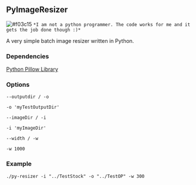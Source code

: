 ## PyImageResizer

![#f03c15](https://placehold.it/15/f03c15/000000?text=+) `*I am not a python programmer. The code works for me and it gets the job done though :)*`

A very simple batch image resizer written in Python.

### Dependencies
[Python Pillow Library](https://pillow.readthedocs.io/en/latest/)

### Options
``` 
--outputdir / -o
``` 
``` 
-o 'myTestOutputDir'
``` 
``` 
--imageDir / -i
``` 
``` 
-i 'myImageDir'
``` 
``` 
--width / -w
``` 
``` 
-w 1000
``` 

### Example
````
./py-resizer -i "../TestStock" -o "../TestOP" -w 300
````


